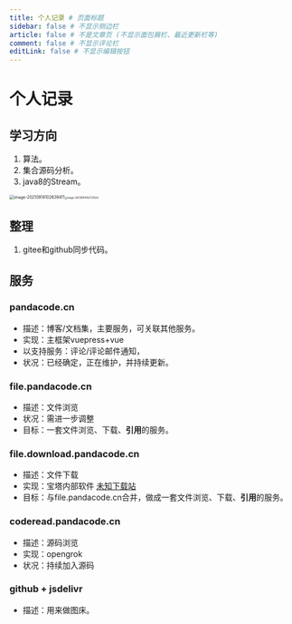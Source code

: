 ```yaml
---
title: 个人记录 # 页面标题
sidebar: false # 不显示侧边栏
article: false # 不是文章页 (不显示面包屑栏、最近更新栏等)
comment: false # 不显示评论栏
editLink: false # 不显示编辑按钮
---
```


# 个人记录

## 学习方向

1. 算法。
2. 集合源码分析。
3. java8的Stream。

<img src="/Users/guoshunfa/Library/Application Support/typora-user-images/image-20210914102639411.png" alt="image-20210914102639411" style="zoom:50%;" /><img src="/Users/guoshunfa/Library/Application Support/typora-user-images/image-20210914102727824.png" alt="image-20210914102727824" style="zoom:30%;" />

## 整理

1. gitee和github同步代码。

## 服务

### pandacode.cn

- 描述：博客/文档集，主要服务，可关联其他服务。
- 实现：主框架vuepress+vue
- 以支持服务：评论/评论邮件通知，
- 状况：已经确定，正在维护，并持续更新。

### file.pandacode.cn

- 描述：文件浏览
- 状况：需进一步调整
- 目标：一套文件浏览、下载、**引用**的服务。

### file.download.pandacode.cn

- 描述：文件下载
- 实现：宝塔内部软件 [未知下载站](https://www.bt.cn/bbs/thread-53000-1-1.html) 
- 目标：与file.pandacode.cn合并，做成一套文件浏览、下载、**引用**的服务。

### coderead.pandacode.cn

- 描述：源码浏览
- 实现：opengrok
- 状况：持续加入源码

### github + jsdelivr

- 描述：用来做图床。
